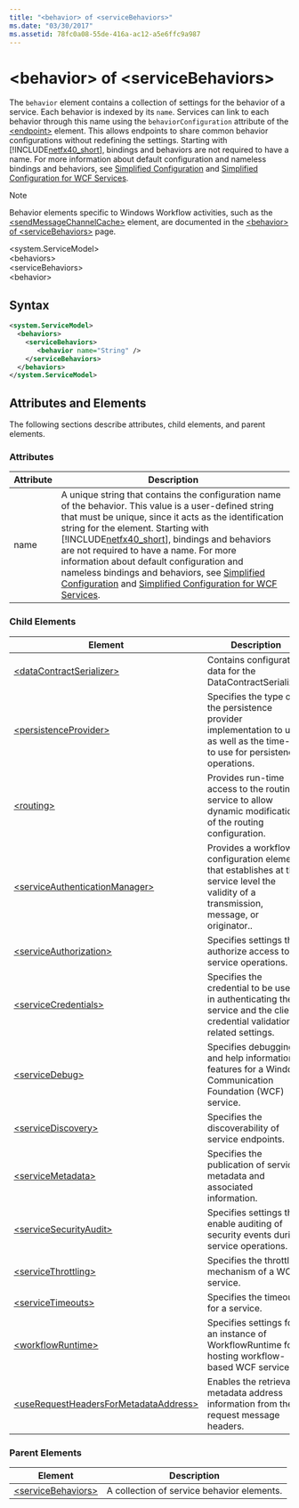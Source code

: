 ```yaml
---
title: "<behavior> of <serviceBehaviors>"
ms.date: "03/30/2017"
ms.assetid: 78fc0a08-55de-416a-ac12-a5e6ffc9a987
---
```

# \<behavior> of \<serviceBehaviors>
The `behavior` element contains a collection of settings for the behavior of a service. Each behavior is indexed by its `name`. Services can link to each behavior through this name using the `behaviorConfiguration` attribute of the [\<endpoint>](../../../../../docs/framework/configure-apps/file-schema/wcf/endpoint-element.md) element. This allows endpoints to share common behavior configurations without redefining the settings. Starting with [!INCLUDE[netfx40_short](../../../../../includes/netfx40-short-md.md)], bindings and behaviors are not required to have a name. For more information about default configuration and nameless bindings and behaviors, see [Simplified Configuration](../../../../../docs/framework/wcf/simplified-configuration.md) and [Simplified Configuration for WCF Services](../../../../../docs/framework/wcf/samples/simplified-configuration-for-wcf-services.md).  
  
> [!NOTE]
>  Behavior elements specific to Windows Workflow activities, such as the [\<sendMessageChannelCache>](../../../../../docs/framework/configure-apps/file-schema/windows-workflow-foundation/sendmessagechannelcache.md) element, are documented in the [\<behavior> of \<serviceBehaviors>](../../../../../docs/framework/configure-apps/file-schema/windows-workflow-foundation/behavior-of-servicebehaviors-of-workflow.md) page.  
  
 \<system.ServiceModel>  
\<behaviors>  
\<serviceBehaviors>  
\<behavior>  
  
## Syntax  
  
```xml  
<system.ServiceModel>
  <behaviors>
    <serviceBehaviors>
       <behavior name="String" />
    </serviceBehaviors>
  </behaviors>
</system.ServiceModel>
```  
  
## Attributes and Elements  
 The following sections describe attributes, child elements, and parent elements.  
  
### Attributes  
  
|Attribute|Description|  
|---------------|-----------------|  
|name|A unique string that contains the configuration name of the behavior. This value is a user-defined string that must be unique, since it acts as the identification string for the element. Starting with [!INCLUDE[netfx40_short](../../../../../includes/netfx40-short-md.md)], bindings and behaviors are not required to have a name. For more information about default configuration and nameless bindings and behaviors, see [Simplified Configuration](../../../../../docs/framework/wcf/simplified-configuration.md) and [Simplified Configuration for WCF Services](../../../../../docs/framework/wcf/samples/simplified-configuration-for-wcf-services.md).|  
  
### Child Elements  
  
|Element|Description|  
|-------------|-----------------|  
|[\<dataContractSerializer>](../../../../../docs/framework/configure-apps/file-schema/wcf/datacontractserializer-element.md)|Contains configuration data for the DataContractSerializer.|  
|[\<persistenceProvider>](../../../../../docs/framework/configure-apps/file-schema/wcf/persistenceprovider.md)|Specifies the type of the persistence provider implementation to use, as well as the time-out to use for persistence operations.|  
|[\<routing>](../../../../../docs/framework/configure-apps/file-schema/wcf/routing-of-servicebehavior.md)|Provides run-time access to the routing service to allow dynamic modification of the routing configuration.|  
|[\<serviceAuthenticationManager>](../../../../../docs/framework/configure-apps/file-schema/wcf/serviceauthenticationmanager.md)|Provides a workflow configuration element that establishes at the service level the validity of a transmission, message, or originator..|  
|[\<serviceAuthorization>](../../../../../docs/framework/configure-apps/file-schema/wcf/serviceauthorization-element.md)|Specifies settings that authorize access to service operations.|  
|[\<serviceCredentials>](../../../../../docs/framework/configure-apps/file-schema/wcf/servicecredentials.md)|Specifies the credential to be used in authenticating the service and the client credential validation-related settings.|  
|[\<serviceDebug>](../../../../../docs/framework/configure-apps/file-schema/wcf/servicedebug.md)|Specifies debugging and help information features for a Windows Communication Foundation (WCF) service.|  
|[\<serviceDiscovery>](../../../../../docs/framework/configure-apps/file-schema/wcf/servicediscovery.md)|Specifies the discoverability of service endpoints.|  
|[\<serviceMetadata>](../../../../../docs/framework/configure-apps/file-schema/wcf/servicemetadata.md)|Specifies the publication of service metadata and associated information.|  
|[\<serviceSecurityAudit>](../../../../../docs/framework/configure-apps/file-schema/wcf/servicesecurityaudit.md)|Specifies settings that enable auditing of security events during service operations.|  
|[\<serviceThrottling>](../../../../../docs/framework/configure-apps/file-schema/wcf/servicethrottling.md)|Specifies the throttling mechanism of a WCF service.|  
|[\<serviceTimeouts>](../../../../../docs/framework/configure-apps/file-schema/wcf/servicetimeouts.md)|Specifies the timeout for a service.|  
|[\<workflowRuntime>](../../../../../docs/framework/configure-apps/file-schema/wcf/workflowruntime.md)|Specifies settings for an instance of WorkflowRuntime for hosting workflow-based WCF services.|  
|[\<useRequestHeadersForMetadataAddress>](../../../../../docs/framework/configure-apps/file-schema/wcf/userequestheadersformetadataaddress.md)|Enables the retrieval of metadata address information from the request message headers.|  
  
### Parent Elements  
  
|Element|Description|  
|-------------|-----------------|  
|[\<serviceBehaviors>](../../../../../docs/framework/configure-apps/file-schema/wcf/servicebehaviors.md)|A collection of service behavior elements.|
